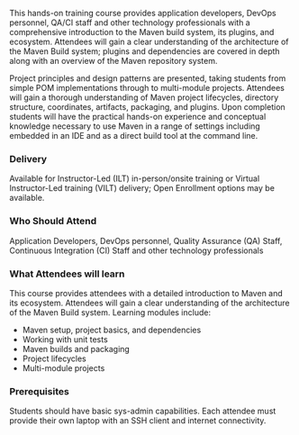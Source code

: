 <!-- Maven -->

This hands-on training course provides application developers, DevOps personnel, QA/CI staff and other technology professionals with a comprehensive introduction to the Maven build system, its plugins, and ecosystem. Attendees will gain a clear understanding of the architecture of the Maven Build system; plugins and dependencies are covered in depth along with an overview of the Maven repository system.

Project principles and design patterns are presented, taking students from simple POM implementations through to multi-module projects. Attendees will gain a thorough understanding of Maven project lifecycles, directory structure, coordinates, artifacts, packaging, and plugins. Upon completion students will have the practical hands-on experience and conceptual knowledge necessary to use Maven in a range of settings including embedded in an IDE and as a direct build tool at the command line.


### Delivery

Available for Instructor-Led (ILT) in-person/onsite training or Virtual Instructor-Led training (VILT) delivery; Open Enrollment options may be available.


### Who Should Attend

Application Developers, DevOps personnel, Quality Assurance (QA) Staff, Continuous Integration (CI) Staff and other
technology professionals


### What Attendees will learn

This course provides attendees with a detailed introduction to Maven and its ecosystem. Attendees will gain a clear
understanding of the architecture of the Maven Build system. Learning modules include:

- Maven setup, project basics, and dependencies
- Working with unit tests
- Maven builds and packaging
- Project lifecycles
- Multi-module projects


### Prerequisites

Students should have basic sys-admin capabilities. Each attendee must provide their own laptop with an SSH client and internet connectivity.
